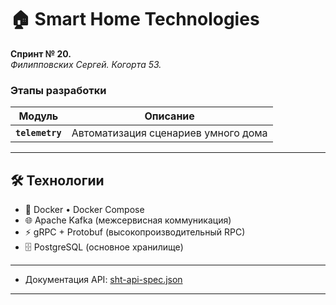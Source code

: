 # 🏠 Smart Home Technologies

**Спринт № 20.**  
*Филипповских Сергей. Когорта 53.*

### Этапы разработки
| Модуль         | Описание                          |
|----------------|-----------------------------------|
| **`telemetry`**| Автоматизация сценариев умного дома |

---

## 🛠 Технологии

- 🐳 Docker • Docker Compose
- 🌐 Apache Kafka (межсервисная коммуникация)
- ⚡ gRPC + Protobuf (высокопроизводительный RPC)
- 🗄 PostgreSQL (основное хранилище)

---

- Документация API: [sht-api-spec.json](/sht-api-spec.json)

---


